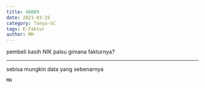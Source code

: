 ```yaml
---
title: 48089
date: 2021-03-25
category: Tanya-SC
tags: E-Faktur
author: MH
---
```


pembeli kasih NIK palsu gimana fakturnya?

---

sebisa mungkin data yang sebenarnya

`MH`
